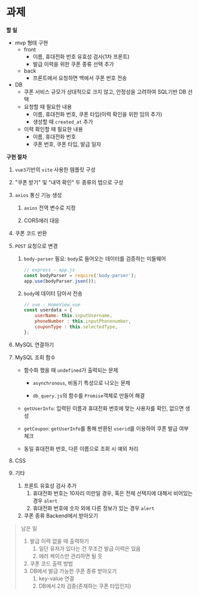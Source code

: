 # 과제

**할 일**

- mvp 형태 구현
    - front
        - 이름, 휴대전화 번호 유효성 검사(1차 프론트)
        - 발급 이력을 위한 쿠폰 종류 선택 추가
    - back
        - 프론트에서 요청하면 백에서 쿠폰 번호 전송
- DB
    - 쿠폰 서비스 규모가 상대적으로 크지 않고, 안정성을 고려하여 SQL기반 DB 선택
    - 요청할 때 필요한 내용
        - 이름, 휴대전화 번호, 쿠폰 타입(이력 확인을 위한 임의 추가)
        - 생성할 때 `created_at` 추가
    - 이력 확인할 때 필요한 내용
        - 이름, 휴대전화 번호
        - 쿠폰 번호, 쿠폰 타입, 발급 일자



**구현 절차**

1. `vue3`기반의  `vite` 사용한 템플릿 구성

2. "쿠폰 받기" 및 "내역 확인" 두 종류의 탭으로 구성

3. `axios` 통신 기능 생성

    1. `axios` 전역 변수로 지정

    2. CORS에러 대응

4. 쿠폰 코드 반환

5. `POST` 요청으로 변경

    1. `body-parser` 필요: `body`로 들어오는 데이터를 검증하는 미들웨어

        ```js
        // express - app.js
        const bodyParser = require('body-parser');
        app.use(bodyParser.json());
        ```

    2. `body`에 데이터 담아서 전송

        ```js
        // vue - HomeView.vue
        const userdata = {
            userName: this.inputUsername,
            phoneNumber : this.inputPhonenumber,
            couponType : this.selectedType,
        };
        ```

6. MySQL 연결하기

7. MySQL 조회 함수

    - 함수화 했을 때 `undefined`가 출력되는 문제

        - `asynchronous`, 비동기 특성으로 나오는 문제

        - `db_query.js`의 함수를 `Promise`객체로 만들어 해결

    - `getUserInfo`: 입력된 이름과 휴대전화 번호에 맞는 사용자를 확인, 없으면 생성

    - `getCoupon`: `getUserInfo`를 통해 반환된 `userid`를 이용하여 쿠폰 발급 여부 체크

    - 동일 휴대전화 번호, 다른 이름으로 조회 시 예외 처리

8. CSS

9. 기타

    1. 프론트 유효성 검사 추가
        1. 휴대전화 번호는 10자리 미만일 경우, 혹은 전체 선택지에 대해서 비어있는 경우 `alert`
        2. 휴대전화 번호에 숫자 외에 다른 정보가 있는 경우 `alert`
    2. 쿠폰 종류 Backend에서 받아오기





> 남은 일
>
> 1. 발급 이력 없을 때 출력하기
>     1. 일단 유저가 있다는 건 무조건 발급 이력은 있음
>     2. 에러 케이스만 관리하면 될 듯
> 2. 쿠폰 코드 출력 방법
> 3. DB에서 발급 가능한 쿠폰 종류 받아오기
>     1. key-value 연결
>     2. DB에서 2차 검증(존재하는 쿠폰 타입인지)